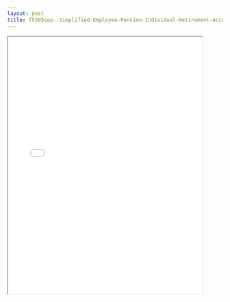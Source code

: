 ```yaml
---
layout: post
title: f5305sep--Simplified-Employee-Pension-Individual-Retirement-Accounts-Contribution-Agreement
---
```


<div class="pdf-container">
<iframe src="/ea/assets/pdfs/f5305sep--Simplified-Employee-Pension-Individual-Retirement-Accounts-Contribution-Agreement.pdf" height="600" width="90%" allowFullScreen="true"></iframe>
</div>

